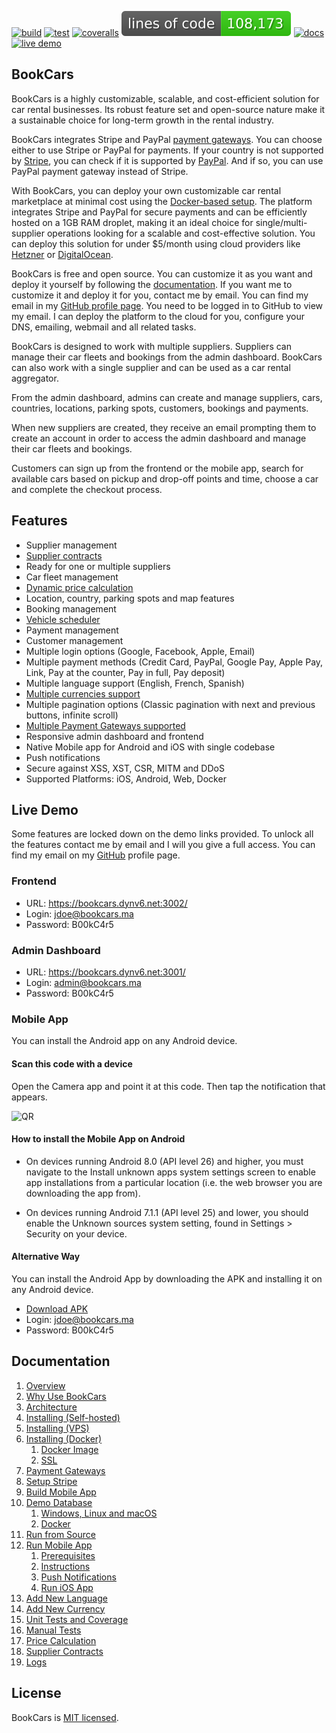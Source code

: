 [![build](https://github.com/aelassas/bookcars/actions/workflows/build.yml/badge.svg)](https://github.com/aelassas/bookcars/actions/workflows/build.yml) [![test](https://github.com/aelassas/bookcars/actions/workflows/test.yml/badge.svg)](https://github.com/aelassas/bookcars/actions/workflows/test.yml) [![coveralls](https://coveralls.io/repos/github/aelassas/bookcars/badge.svg)](https://coveralls.io/github/aelassas/bookcars) [![loc](https://raw.githubusercontent.com/aelassas/bookcars/refs/heads/loc/badge.svg)](https://github.com/aelassas/bookcars/actions/workflows/loc.yml) [![docs](https://img.shields.io/badge/docs-wiki-brightgreen)](https://github.com/aelassas/bookcars/wiki) [![live demo](https://img.shields.io/badge/live-demo-brightgreen)](https://bookcars.dynv6.net:3002/)

<!--
[![docs](https://img.shields.io/badge/docs-wiki-brightgreen)](https://github.com/aelassas/bookcars/wiki)
[![live demo](https://img.shields.io/badge/live-demo-brightgreen)](https://bookcars.dynv6.net:3002/)
[![loc](https://raw.githubusercontent.com/aelassas/bookcars/refs/heads/loc/badge.svg)](https://github.com/aelassas/bookcars/actions/workflows/loc.yml) 
[![tested with jest](https://img.shields.io/badge/tested_with-jest-brightgreen?logo=jest)](https://github.com/jestjs/jest)
[![PRs welcome](https://img.shields.io/badge/PRs-welcome-brightgreen.svg)](https://github.com/aelassas/bookcars/pulls)
[![codecov](https://codecov.io/gh/aelassas/bookcars/graph/badge.svg?token=FSB0H9RDEQ)](https://codecov.io/gh/aelassas/bookcars)
[![codecov](https://img.shields.io/codecov/c/github/aelassas/bookcars?logo=codecov)](https://codecov.io/gh/aelassas/bookcars)
[![coveralls](https://coveralls.io/repos/github/aelassas/bookcars/badge.svg)](https://coveralls.io/github/aelassas/bookcars)

https://github.com/user-attachments/assets/01afc5ec-3c0a-47b9-a4e1-3b8888b2a695
-->

## BookCars

BookCars is a highly customizable, scalable, and cost-efficient solution for car rental businesses. Its robust feature set and open-source nature make it a sustainable choice for long-term growth in the rental industry.

BookCars integrates Stripe and PayPal [payment gateways](https://github.com/aelassas/bookcars/wiki/Supported-Payment-Gateways). You can choose either to use Stripe or PayPal for payments. If your country is not supported by [Stripe](https://stripe.com/global), you can check if it is supported by [PayPal](https://www.paypal.com/us/webapps/mpp/country-worldwide). And if so, you can use PayPal payment gateway instead of Stripe.

With BookCars, you can deploy your own customizable car rental marketplace at minimal cost using the [Docker-based setup](https://github.com/aelassas/bookcars/wiki/Installing-(Docker)). The platform integrates Stripe and PayPal for secure payments and can be efficiently hosted on a 1GB RAM droplet, making it an ideal choice for single/multi-supplier operations looking for a scalable and cost-effective solution. You can deploy this solution for under $5/month using cloud providers like [Hetzner](https://www.hetzner.com/cloud/) or [DigitalOcean](https://www.digitalocean.com/pricing/droplets).

BookCars is free and open source. You can customize it as you want and deploy it yourself by following the [documentation](https://github.com/aelassas/bookcars/wiki). If you want me to customize it and deploy it for you, contact me by email. You can find my email in my [GitHub profile page](https://github.com/aelassas). You need to be logged in to GitHub to view my email. I can deploy the platform to the cloud for you, configure your DNS, emailing, webmail and all related tasks.

BookCars is designed to work with multiple suppliers. Suppliers can manage their car fleets and bookings from the admin dashboard. BookCars can also work with a single supplier and can be used as a car rental aggregator.

From the admin dashboard, admins can create and manage suppliers, cars, countries, locations, parking spots, customers, bookings and payments.

When new suppliers are created, they receive an email prompting them to create an account in order to access the admin dashboard and manage their car fleets and bookings.

Customers can sign up from the frontend or the mobile app, search for available cars based on pickup and drop-off points and time, choose a car and complete the checkout process.

## Features

* Supplier management
* [Supplier contracts](https://github.com/aelassas/bookcars/wiki/Supplier-Contracts)
* Ready for one or multiple suppliers
* Car fleet management
* [Dynamic price calculation](https://github.com/aelassas/bookcars/wiki/Price-Calculation)
* Location, country, parking spots and map features
* Booking management
* [Vehicle scheduler](https://bookcars.github.io/content/screenshots/v5.5/backend-scheduler.png?raw=true)
* Payment management
* Customer management
* Multiple login options (Google, Facebook, Apple, Email)
* Multiple payment methods (Credit Card, PayPal, Google Pay, Apple Pay, Link, Pay at the counter, Pay in full, Pay deposit)
* Multiple language support (English, French, Spanish)
* [Multiple currencies support](https://github.com/aelassas/bookcars/wiki/Add-New-Currency)
* Multiple pagination options (Classic pagination with next and previous buttons, infinite scroll)
* [Multiple Payment Gateways supported](https://github.com/aelassas/bookcars/wiki/Payment-Gateways)
* Responsive admin dashboard and frontend
* Native Mobile app for Android and iOS with single codebase
* Push notifications
* Secure against XSS, XST, CSR, MITM and DDoS
* Supported Platforms: iOS, Android, Web, Docker

## Live Demo

Some features are locked down on the demo links provided. To unlock all the features contact me by email and I will you give a full access. You can find my email on my [GitHub](https://github.com/aelassas) profile page.

### Frontend

* URL: https://bookcars.dynv6.net:3002/
* Login: jdoe@bookcars.ma
* Password: B00kC4r5

### Admin Dashboard

* URL: https://bookcars.dynv6.net:3001/
* Login: admin@bookcars.ma
* Password: B00kC4r5

### Mobile App

You can install the Android app on any Android device.

#### Scan this code with a device

Open the Camera app and point it at this code. Then tap the notification that appears.

![QR](https://bookcars.github.io/content/qr-code-5.4.png)

#### How to install the Mobile App on Android

* On devices running Android 8.0 (API level 26) and higher, you must navigate to the Install unknown apps system settings screen to enable app installations from a particular location (i.e. the web browser you are downloading the app from).

* On devices running Android 7.1.1 (API level 25) and lower, you should enable the Unknown sources system setting, found in Settings > Security on your device.

#### Alternative Way

You can install the Android App by downloading the APK and installing it on any Android device.

* [Download APK](https://github.com/aelassas/bookcars/releases/download/v5.4/bookcars-5.4.apk)
* Login: jdoe@bookcars.ma
* Password: B00kC4r5

## Documentation

1. [Overview](https://github.com/aelassas/bookcars/wiki/Overview)
2. [Why Use BookCars](https://github.com/aelassas/bookcars/wiki/Why-Use-BookCars)
2. [Architecture](https://github.com/aelassas/bookcars/wiki/Architecture)
3. [Installing (Self-hosted)](https://github.com/aelassas/bookcars/wiki/Installing-(Self%E2%80%90hosted))
4. [Installing (VPS)](https://github.com/aelassas/bookcars/wiki/Installing-(VPS))
5. [Installing (Docker)](https://github.com/aelassas/bookcars/wiki/Installing-(Docker))
   1. [Docker Image](https://github.com/aelassas/bookcars/wiki/Installing-(Docker)#docker-image)
   2. [SSL](https://github.com/aelassas/bookcars/wiki/Installing-(Docker)#ssl)
5. [Payment Gateways](https://github.com/aelassas/bookcars/wiki/Payment-Gateways)
6. [Setup Stripe](https://github.com/aelassas/bookcars/wiki/Setup-Stripe)
7. [Build Mobile App](https://github.com/aelassas/bookcars/wiki/Build-Mobile-App)
8. [Demo Database](https://github.com/aelassas/bookcars/wiki/Demo-Database)
   1. [Windows, Linux and macOS](https://github.com/aelassas/bookcars/wiki/Demo-Database#windows-linux-and-macos)
   2. [Docker](https://github.com/aelassas/bookcars/wiki/Demo-Database#docker)
9. [Run from Source](https://github.com/aelassas/bookcars/wiki/Run-from-Source)
10. [Run Mobile App](https://github.com/aelassas/bookcars/wiki/Run-Mobile-App)
    1. [Prerequisites](https://github.com/aelassas/bookcars/wiki/Run-Mobile-App#prerequisites)
    2. [Instructions](https://github.com/aelassas/bookcars/wiki/Run-Mobile-App#instructions)
    3. [Push Notifications](https://github.com/aelassas/bookcars/wiki/Run-Mobile-App#push-notifications)
    4. [Run iOS App](https://github.com/aelassas/bookcars/wiki/Run-Mobile-App#run-ios-app)
11. [Add New Language](https://github.com/aelassas/bookcars/wiki/Add-New-Language)
12. [Add New Currency](https://github.com/aelassas/bookcars/wiki/Add-New-Currency)
13. [Unit Tests and Coverage](https://github.com/aelassas/bookcars/wiki/Unit-Tests-and-Coverage)
14. [Manual Tests](https://github.com/aelassas/bookcars/wiki/Manual-Tests)
15. [Price Calculation](https://github.com/aelassas/bookcars/wiki/Price-Calculation)
16. [Supplier Contracts](https://github.com/aelassas/bookcars/wiki/Supplier-Contracts)
17. [Logs](https://github.com/aelassas/bookcars/wiki/Logs)

## License

BookCars is [MIT licensed](https://github.com/aelassas/bookcars/blob/main/LICENSE).
